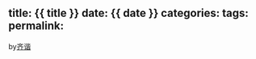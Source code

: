 title: {{ title }}
date: {{ date }}
categories: 
tags: 
permalink: 
---
by[齐谐](http://caute.net/about/)


<!--more-->